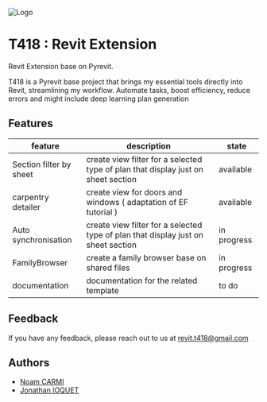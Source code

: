 
![Logo](https://i.postimg.cc/QC1MF2Y6/Plan-de-travail-1.png)
# T418 : Revit Extension

Revit Extension base on Pyrevit.

T418 is a Pyrevit base project that brings my essential tools directly into Revit,
streamlining my workflow. Automate tasks, boost efficiency, reduce errors and might include deep learning plan generation


## Features


| feature             | description | state | 
| ----------------- | -------------------------------------------------------------------- | -------- |
| Section filter by sheet | create view filter for a selected type of plan that display just on sheet section | available
| carpentry detailer | create view  for doors and windows ( adaptation of EF tutorial )| available
| Auto synchronisation | create view filter for a selected type of plan that display just on sheet section | in progress 
| FamilyBrowser | create a family browser base on shared files | in progress 
| documentation | documentation for the related template | to do


## Feedback

If you have any feedback, please reach out to us at revit.t418@gmail.com


## Authors

- [Noam CARMI](https://github.com/aliae2425)
- [Jonathan lOQUET](https://github.com/JonathanLT)

